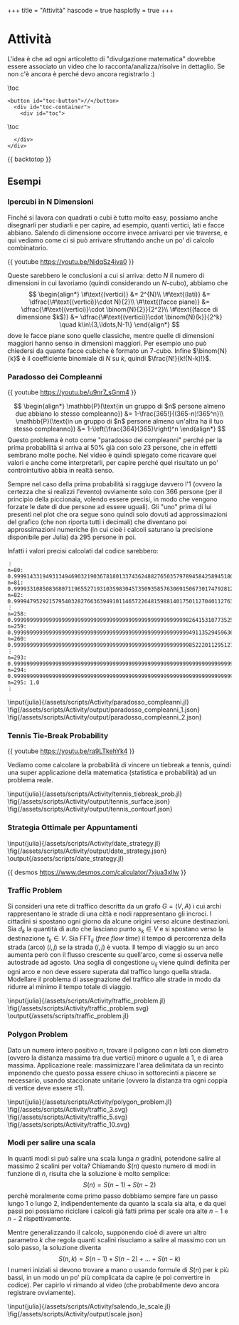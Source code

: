 +++
title = "Attività"
hascode = true
hasplotly = true
+++

# Attività
L'idea è che ad ogni articoletto di "divulgazione matematica" dovrebbe essere associato un video che lo racconta/analizza/risolve in dettaglio. Se non c'è ancora è perché devo ancora registrarlo :)

\toc
~~~
<button id="toc-button">//</button>
  <div id="toc-container">
    <div id="toc">
~~~
\toc
~~~ 
  </div>   
</div>
~~~
{{ backtotop }}


## Esempi

### Ipercubi in N Dimensioni
Finché si lavora con quadrati o cubi è tutto molto easy, possiamo anche disegnarli per studiarli e per capire, ad esempio, quanti vertici, lati e facce abbiano. Salendo di dimensione occorre invece arrivarci per vie traverse, e qui vediamo come ci si può arrivare sfruttando anche un po' di calcolo combinatorio.

{{ youtube https://youtu.be/NjdqSz4iva0 }}

Queste sarebbero le conclusioni a cui si arriva: detto $N$ il numero di dimensioni in cui lavoriamo (quindi considerando un $N$-cubo), abbiamo che
$$
\begin{align*}
\#\text{(vertici)} &= 2^{N}\\
\#\text{(lati)} &= \dfrac{\#\text{(vertici)}\cdot N}{2}\\
\#\text{(facce piane)} &= \dfrac{\#\text{(vertici)}\cdot \binom{N}{2}}{2^2}\\
\#\text{(facce di dimensione $k$)} &= \dfrac{\#\text{(vertici)}\cdot \binom{N}{k}}{2^k} \quad k\in\{3,\ldots,N-1\}
\end{align*}
$$
dove le facce piane sono quelle classiche, mentre quelle di dimensioni maggiori hanno senso in dimensioni maggiori. Per esempio uno può chiedersi da quante facce cubiche è formato un 7-cubo. Infine $\binom{N}{k}$ è il coefficiente binomiale di $N$ su $k$, quindi $\frac{N!}{k!(N-k)!}$.

### Paradosso dei Compleanni
{{ youtube https://youtu.be/u9nr7_sGnm4 }}

$$
\begin{align*}
\mathbb{P}(\text{in un gruppo di $n$ persone almeno due abbiano lo stesso compleanno}) &= 1-\frac{365!}{(365-n)!365^n}\\
\mathbb{P}(\text{in un gruppo di $n$ persone almeno un'altra ha il tuo stesso compleanno}) &= 1-\left(\frac{364}{365}\right)^n
\end{align*}
$$
Questo problema è noto come "paradosso dei compleanni" perché per la prima probabilità si arriva al 50% già con solo 23 persone, che in effetti sembrano molte poche. Nel video è quindi spiegato come ricavare quei valori e anche come interpretarli, per capire perché quel risultato un po' controintuitivo abbia in realtà senso.

Sempre nel caso della prima probabilità si raggiuge davvero l'1 (ovvero la certezza che si realizzi l'evento) ovviamente solo con 366 persone (per il principio della piccionaia, volendo essere precisi, in modo che vengono forzate le date di due persone ad essere uguali). Gli "uno" prima di lui presenti nel plot che ora segue sono quindi solo dovuti ad approssimazioni del grafico (che non riporta tutti i decimali) che diventano poi approssimazioni numeriche (in cui cioè i calcoli saturano la precisione disponibile per Julia) da 295 persone in poi.

Infatti i valori precisi calcolati dal codice sarebbero:
```
⋮
n=80: 0.9999143319493134946903219036781801337436248827650357978945842589451803561427634
n=81: 0.9999331085083680711965527193103598304573509358576306915067301747928120589059932
n=82: 0.9999479529215795403282766363949101146572264815988140175011270401127633554227453
⋮
n=258: 0.9999999999999999999999999999999999999999999999999999998264153107735258302391866
n=259: 0.9999999999999999999999999999999999999999999999999999999491135294596363392755936
n=260: 0.999999999999999999999999999999999999999999999999999999985222011295127265652638
⋮
n=293: 0.9999999999999999999999999999999999999999999999999999999999999999999999999999309
n=294: 0.9999999999999999999999999999999999999999999999999999999999999999999999999999827
n=295: 1.0
⋮
```

\input{julia}{/assets/scripts/Activity/paradosso_compleanni.jl} 
\fig{/assets/scripts/Activity/output/paradosso_compleanni_1.json}
\fig{/assets/scripts/Activity/output/paradosso_compleanni_2.json}




### Tennis Tie-Break Probability 

<!-- {{ calcoli /assets/img/tennis.jpg }} -->
{{ youtube https://youtu.be/ra9LTkehYk4 }}

Vediamo come calcolare la probabilità di vincere un tiebreak a tennis, quindi una super applicazione della matematica (statistica e probabilità) ad un problema reale.

\input{julia}{/assets/scripts/Activity/tennis_tiebreak_prob.jl} 
\fig{/assets/scripts/Activity/output/tennis_surface.json}
\fig{/assets/scripts/Activity/output/tennis_contourf.json}


### Strategia Ottimale per Appuntamenti
\input{julia}{/assets/scripts/Activity/date_strategy.jl} 
\fig{/assets/scripts/Activity/output/date_strategy.json}
\output{/assets/scripts/date_strategy.jl}

{{ desmos https://www.desmos.com/calculator/7xjua3xllw }}

### Traffic Problem
Si consideri una rete di traffico descritta da un grafo $G = (V, A)$ i cui archi rappresentano le strade di una città e nodi rappresentano gli incroci. I cittadini si spostano ogni giorno da alcune origini verso alcune destinazioni. Sia $d_k$ la quantità di auto che lasciano punto $s_k \in V$ e si spostano verso la destinazione $t_k \in V$. Sia $\text{FFT}_{ij}$ (_free flow time_) il tempo di percorrenza della strada (arco) $(i, j)$ se la strada $(i, j)$ è vuota. Il tempo di viaggio su un arco aumenta però con il flusso crescente su quell'arco, come si osserva nelle autostrade ad agosto. Una soglia di congestione $u_{ij}$ viene quindi definita per ogni arco e non deve essere superata dal traffico lungo quella strada.\
Modellare il problema di assegnazione del traffico alle strade in modo da ridurre al minimo il tempo totale di viaggio.

\input{julia}{/assets/scripts/Activity/traffic_problem.jl} 
\fig{/assets/scripts/Activity/traffic_problem.svg}
\output{/assets/scripts/traffic_problem.jl}


### Polygon Problem
Dato un numero intero positivo $n$, trovare il poligono con $n$ lati con diametro (ovvero la distanza massima tra due vertici) minore o uguale a 1, e di area massima. Applicazione reale: massimizzare l'area delimitata da un recinto imponendo che questo possa essere chiuso in sottorecinti a piacere se necessario, usando staccionate unitarie (ovvero la distanza tra ogni coppia di vertice deve essere ≤1).

\input{julia}{/assets/scripts/Activity/polygon_problem.jl} 
\fig{/assets/scripts/Activity/traffic_3.svg}
\fig{/assets/scripts/Activity/traffic_5.svg}
\fig{/assets/scripts/Activity/traffic_10.svg}


### Modi per salire una scala
In quanti modi si può salire una scala lunga $n$ gradini, potendone salire al massimo 2 scalini per volta? Chiamando $S(n)$ questo numero di modi in funzione di $n$, risulta che la soluzione è molto semplice:
$$
S(n) = S(n-1) + S(n-2)
$$ 
perché moralmente come primo passo dobbiamo sempre fare un passo lungo 1 o lungo 2, indipendentemente da quanto la scala sia alta, e da quei passi poi possiamo riciclare i calcoli già fatti prima per scale ora alte $n-1$ e $n-2$ rispettivamente.

Mentre generalizzando il calcolo, supponendo cioè di avere un altro parametro $k$ che regola quanti scalini risuciamo a salire al massimo con un solo passo, la soluzione diventa$$
S(n,k) = S(n-1) + S(n-2) + \ldots + S(n-k)
$$
I numeri iniziali si devono trovare a mano o usando formule di $S(n)$ per $k$ più bassi, in un modo un po' più complicata da capire (e poi convertire in codice). Per capirlo vi rimando al video (che probabilmente devo ancora registrare ovviamente).

\input{julia}{/assets/scripts/Activity/salendo_le_scale.jl}
\fig{/assets/scripts/Activity/output/scale.json}



